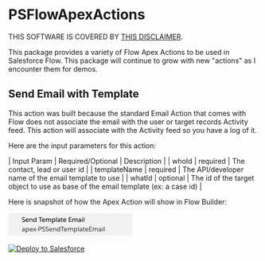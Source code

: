 # PSFlowApexActions
THIS SOFTWARE IS COVERED BY [THIS DISCLAIMER](https://raw.githubusercontent.com/thedges/Disclaimer/master/disclaimer.txt).

This package provides a variety of Flow Apex Actions to be used in Salesforce Flow. This package will continue to grow with new "actions" as I encounter them for demos.

## Send Email with Template

This action was built because the standard Email Action that comes with Flow does not associate the email with the user or target records Activity feed. This action will associate with the Activity feed so you have a log of it.

Here are the input parameters for this action:

| Input Param | Required/Optional | Description |
| whoId | required | The contact, lead or user id |
| templateName | required | The API/developer name of the email template to use |
| whatId | optional | The id of the target object to use as base of the email template (ex: a case id) |

Here is snapshot of how the Apex Action will show in Flow Builder:

![](https://raw.githubusercontent.com/thedges/PSFlowApexActions/master/SendTemplateEmail.png)

<a href="https://githubsfdeploy.herokuapp.com">
  <img alt="Deploy to Salesforce"
       src="https://raw.githubusercontent.com/afawcett/githubsfdeploy/master/deploy.png">
</a>
